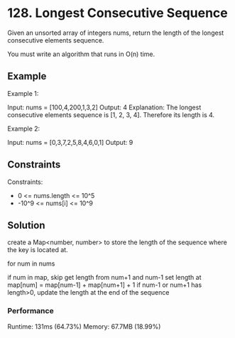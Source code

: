 # 128. Longest Consecutive Sequence

Given an unsorted array of integers nums, return the length of the longest consecutive elements sequence.

You must write an algorithm that runs in O(n) time.

## Example

Example 1:

Input: nums = [100,4,200,1,3,2]
Output: 4
Explanation: The longest consecutive elements sequence is [1, 2, 3, 4]. Therefore its length is 4.

Example 2:

Input: nums = [0,3,7,2,5,8,4,6,0,1]
Output: 9

## Constraints

Constraints:

- 0 <= nums.length <= 10^5
- -10^9 <= nums[i] <= 10^9

## Solution

create a Map<number, number> to store the length of the sequence where the key is located at.

for num in nums

if num in map, skip
get length from num+1 and num-1
set length at map[num] = map[num-1] + map[num+1] + 1
if num-1 or num+1 has length>0, update the length at the end of the sequence

### Performance

Runtime: 131ms (64.73%)
Memory: 67.7MB (18.99%)
